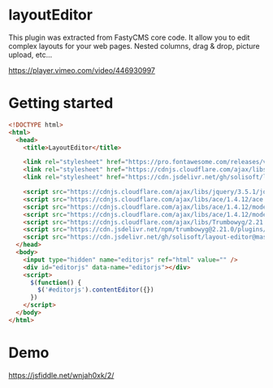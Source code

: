 # layoutEditor

This plugin was extracted from FastyCMS core code. It allow you to edit complex
layouts for your web pages. Nested columns, drag & drop, picture upload, etc...

https://player.vimeo.com/video/446930997

# Getting started

```html
<!DOCTYPE html>
<html>
  <head>
    <title>LayoutEditor</title>

    <link rel="stylesheet" href="https://pro.fontawesome.com/releases/v5.14.0/css/all.css" integrity="sha384-VhBcF/php0Z/P5ZxlxaEx1GwqTQVIBu4G4giRWxTKOCjTxsPFETUDdVL5B6vYvOt" crossorigin="anonymous">
    <link rel="stylesheet" href="https://cdnjs.cloudflare.com/ajax/libs/Trumbowyg/2.21.0/ui/trumbowyg.min.css">
    <link rel="stylesheet" href="https://cdn.jsdelivr.net/gh/solisoft/layout-editor@master/public/editor.css">

    <script src="https://cdnjs.cloudflare.com/ajax/libs/jquery/3.5.1/jquery.min.js"></script>
    <script src="https://cdnjs.cloudflare.com/ajax/libs/ace/1.4.12/ace.min.js"></script>
    <script src="https://cdnjs.cloudflare.com/ajax/libs/ace/1.4.12/mode-html.min.js"></script>
    <script src="https://cdnjs.cloudflare.com/ajax/libs/ace/1.4.12/mode-html.min.js"></script>
    <script src="https://cdnjs.cloudflare.com/ajax/libs/Trumbowyg/2.21.0/trumbowyg.min.js"></script>
    <script src="https://cdn.jsdelivr.net/npm/trumbowyg@2.21.0/plugins/colors/trumbowyg.colors.js"></script>
    <script src="https://cdn.jsdelivr.net/gh/solisoft/layout-editor@master/public/bundle.js"></script>
  </head>
  <body>
    <input type="hidden" name="editorjs" ref="html" value="" />
    <div id="editorjs" data-name="editorjs"></div>
    <script>
      $(function() {
        $('#editorjs').contentEditor({})
      })
    </script>
  </body>
</html>
```

# Demo

https://jsfiddle.net/wnjah0xk/2/


